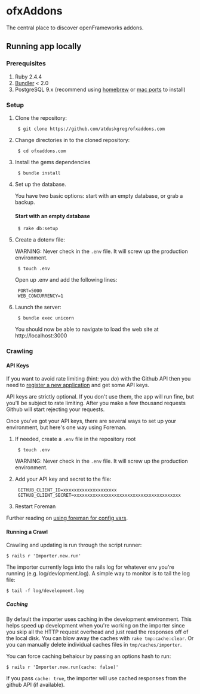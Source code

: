 # ofxAddons

The central place to discover openFrameworks addons.

## Running app locally

### Prerequisites

1. Ruby 2.4.4
1. [Bundler](bundler.io) < 2.0
1. PostgreSQL 9.x (recommend using [homebrew](http://brew.sh/) or [mac ports](http://www.macports.org/) to install)

### Setup

1. Clone the repository:

        $ git clone https://github.com/atduskgreg/ofxaddons.com

1. Change directories in to the cloned repository:

        $ cd ofxaddons.com

1. Install the gems dependencies

        $ bundle install

1. Set up the database.

    You have two basic options: start with an empty database, or grab a backup.

    #### Start with an empty database

        $ rake db:setup

1. Create a dotenv file:

    WARNING: Never check in the `.env` file. It will screw up the production environment.

        $ touch .env

    Open up .env and add the following lines:

        PORT=5000
        WEB_CONCURRENCY=1

1. Launch the server:

        $ bundle exec unicorn

    You should now be able to navigate to load the web site at http://localhost:3000

### Crawling

#### API Keys
If you want to avoid rate limiting (hint: you _do_) with the Github API then you need to [register a new application](https://github.com/settings/applications/new) and get some API keys.

API keys are strictly optional. If you don't use them, the app will run fine, but you'll be subject to rate limiting. After you make a few thousand requests Github will start rejecting your requests.

Once you've got your API keys, there are several ways to set up your environment, but here's one way using Foreman.

1. If needed, create a `.env` file in the repository root

        $ touch .env

   WARNING: Never check in the `.env` file. It will screw up the production environment.

1. Add your API key and secret to the file:

        GITHUB_CLIENT_ID=xxxxxxxxxxxxxxxxxxxx
        GITHUB_CLIENT_SECRET=xxxxxxxxxxxxxxxxxxxxxxxxxxxxxxxxxxxxxxxx

1. Restart Foreman

Further reading on [using foreman for config vars](https://devcenter.heroku.com/articles/config-vars#using-foreman).

#### Running a Crawl

Crawling and updating is run through the script runner:

    $ rails r 'Importer.new.run'

The importer currently logs into the rails log for whatever env you're running (e.g. log/devlopment.log). A simple way to monitor is to tail the log file:

    $ tail -f log/development.log

##### Caching

By default the importer uses caching in the development environment. This helps speed up development when you're working on the importer since you skip all the HTTP request overhead and just read the responses off of the local disk. You can blow away the caches with `rake tmp:cache:clear`. Or you can manually delete individual caches files in `tmp/caches/importer`.

You can force caching behaiour by passing an options hash to run:

    $ rails r 'Importer.new.run(cache: false)'

If you pass `cache: true`, the importer will use cached responses from the github API (if available).
